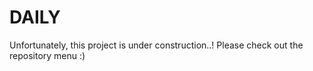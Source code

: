 # DAILY

Unfortunately, this project is under construction..!
Please check out the repository menu :)
